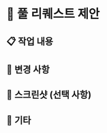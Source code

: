 # 🚀 풀 리퀘스트 제안

<!-- 이슈 지울때 작성해 주세요. -->
<!-- closes #issue-number -->
<!-- 이슈 여러 개 일 경우, closes #1, closes #2 -->
<!-- https://docs.github.com/ko/issues/tracking-your-work-with-issues/linking-a-pull-request-to-an-issue -->

## 📋 작업 내용

## 🔧 변경 사항

## 📸 스크린샷 (선택 사항)

## 📄 기타
